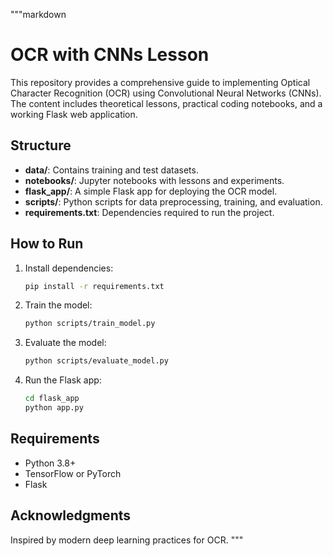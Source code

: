 """markdown
# OCR with CNNs Lesson

This repository provides a comprehensive guide to implementing Optical Character Recognition (OCR) using Convolutional Neural Networks (CNNs). The content includes theoretical lessons, practical coding notebooks, and a working Flask web application.

## Structure
- **data/**: Contains training and test datasets.
- **notebooks/**: Jupyter notebooks with lessons and experiments.
- **flask_app/**: A simple Flask app for deploying the OCR model.
- **scripts/**: Python scripts for data preprocessing, training, and evaluation.
- **requirements.txt**: Dependencies required to run the project.

## How to Run
1. Install dependencies:
   ```bash
   pip install -r requirements.txt
   ```

2. Train the model:
   ```bash
   python scripts/train_model.py
   ```

3. Evaluate the model:
   ```bash
   python scripts/evaluate_model.py
   ```

4. Run the Flask app:
   ```bash
   cd flask_app
   python app.py
   ```

## Requirements
- Python 3.8+
- TensorFlow or PyTorch
- Flask

## Acknowledgments
Inspired by modern deep learning practices for OCR.
"""
